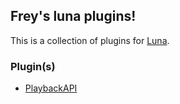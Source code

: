 ## Frey's luna plugins!

This is a collection of plugins for [Luna](https://github.com/inrixia/tidaluna).

### Plugin(s)
- [PlaybackAPI](https://github.com/OTCompa/luna-plugins/tree/master/plugins/playbackapi)
